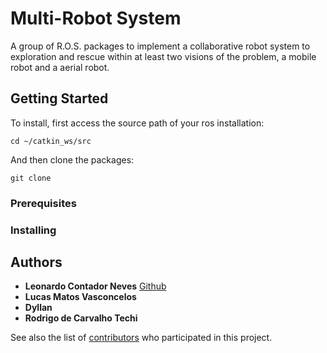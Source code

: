 # Multi-Robot System

A group of R.O.S. packages to implement a collaborative robot system to exploration and rescue within at least two visions of the problem, a mobile robot and a aerial robot.

## Getting Started

To install, first access the source path of your ros installation:

```
cd ~/catkin_ws/src
```

And then clone the packages:

```
git clone 
```


### Prerequisites


### Installing


## Authors

* **Leonardo Contador Neves** [Github](https://github.com/leocneves)
* **Lucas Matos Vasconcelos**
* **Dyllan**
* **Rodrigo de Carvalho Techi**

See also the list of [contributors](https://github.com/your/project/contributors) who participated in this project.
